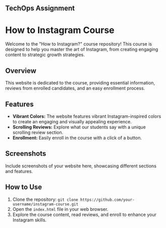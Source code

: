 ## TechOps Assignment

# How to Instagram Course

Welcome to the "How to Instagram?" course repository! This course is designed to help you master the art of Instagram, from creating engaging content to strategic growth strategies.

## Overview

This website is dedicated to the course, providing essential information, reviews from enrolled candidates, and an easy enrollment process.

## Features

- **Vibrant Colors:** The website features vibrant Instagram-inspired colors to create an engaging and visually appealing experience.
- **Scrolling Reviews:** Explore what our students say with a unique scrolling review section.
- **Enrollment:** Easily enroll in the course with a click of a button.

## Screenshots

Include screenshots of your website here, showcasing different sections and features.

## How to Use

1. Clone the repository: `git clone https://github.com/your-username/instagram-course.git`
2. Open the `index.html` file in your web browser.
3. Explore the course content, read reviews, and enroll to enhance your Instagram skills.




